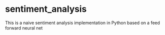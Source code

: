 # sentiment_analysis
This is a naive sentiment analysis implementation in Python based on a feed forward neural net
